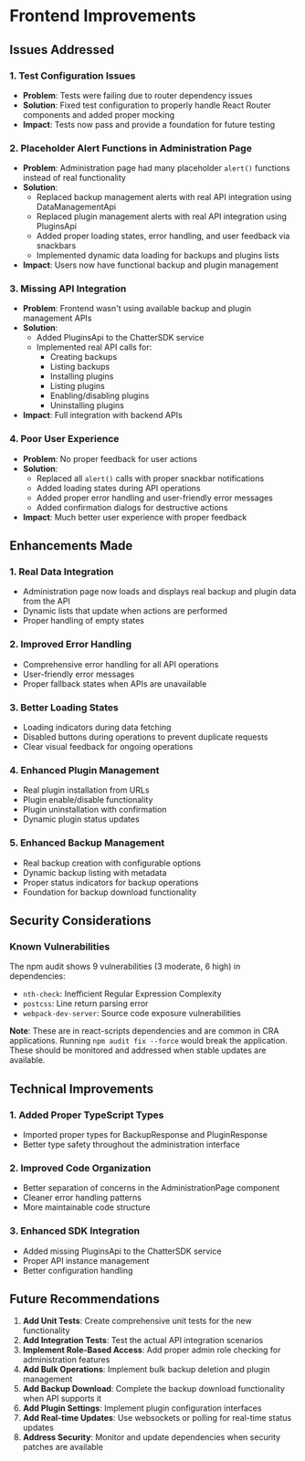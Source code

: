 # Frontend Improvements

## Issues Addressed

### 1. Test Configuration Issues
- **Problem**: Tests were failing due to router dependency issues
- **Solution**: Fixed test configuration to properly handle React Router components and added proper mocking
- **Impact**: Tests now pass and provide a foundation for future testing

### 2. Placeholder Alert Functions in Administration Page
- **Problem**: Administration page had many placeholder `alert()` functions instead of real functionality
- **Solution**: 
  - Replaced backup management alerts with real API integration using DataManagementApi
  - Replaced plugin management alerts with real API integration using PluginsApi
  - Added proper loading states, error handling, and user feedback via snackbars
  - Implemented dynamic data loading for backups and plugins lists
- **Impact**: Users now have functional backup and plugin management

### 3. Missing API Integration
- **Problem**: Frontend wasn't using available backup and plugin management APIs
- **Solution**: 
  - Added PluginsApi to the ChatterSDK service
  - Implemented real API calls for:
    - Creating backups
    - Listing backups
    - Installing plugins
    - Listing plugins
    - Enabling/disabling plugins
    - Uninstalling plugins
- **Impact**: Full integration with backend APIs

### 4. Poor User Experience
- **Problem**: No proper feedback for user actions
- **Solution**: 
  - Replaced all `alert()` calls with proper snackbar notifications
  - Added loading states during API operations
  - Added proper error handling and user-friendly error messages
  - Added confirmation dialogs for destructive actions
- **Impact**: Much better user experience with proper feedback

## Enhancements Made

### 1. Real Data Integration
- Administration page now loads and displays real backup and plugin data from the API
- Dynamic lists that update when actions are performed
- Proper handling of empty states

### 2. Improved Error Handling
- Comprehensive error handling for all API operations
- User-friendly error messages
- Proper fallback states when APIs are unavailable

### 3. Better Loading States
- Loading indicators during data fetching
- Disabled buttons during operations to prevent duplicate requests
- Clear visual feedback for ongoing operations

### 4. Enhanced Plugin Management
- Real plugin installation from URLs
- Plugin enable/disable functionality
- Plugin uninstallation with confirmation
- Dynamic plugin status updates

### 5. Enhanced Backup Management
- Real backup creation with configurable options
- Dynamic backup listing with metadata
- Proper status indicators for backup operations
- Foundation for backup download functionality

## Security Considerations

### Known Vulnerabilities
The npm audit shows 9 vulnerabilities (3 moderate, 6 high) in dependencies:
- `nth-check`: Inefficient Regular Expression Complexity
- `postcss`: Line return parsing error  
- `webpack-dev-server`: Source code exposure vulnerabilities

**Note**: These are in react-scripts dependencies and are common in CRA applications. Running `npm audit fix --force` would break the application. These should be monitored and addressed when stable updates are available.

## Technical Improvements

### 1. Added Proper TypeScript Types
- Imported proper types for BackupResponse and PluginResponse
- Better type safety throughout the administration interface

### 2. Improved Code Organization
- Better separation of concerns in the AdministrationPage component
- Cleaner error handling patterns
- More maintainable code structure

### 3. Enhanced SDK Integration
- Added missing PluginsApi to the ChatterSDK service
- Proper API instance management
- Better configuration handling

## Future Recommendations

1. **Add Unit Tests**: Create comprehensive unit tests for the new functionality
2. **Add Integration Tests**: Test the actual API integration scenarios
3. **Implement Role-Based Access**: Add proper admin role checking for administration features
4. **Add Bulk Operations**: Implement bulk backup deletion and plugin management
5. **Add Backup Download**: Complete the backup download functionality when API supports it
6. **Add Plugin Settings**: Implement plugin configuration interfaces
7. **Add Real-time Updates**: Use websockets or polling for real-time status updates
8. **Address Security**: Monitor and update dependencies when security patches are available
